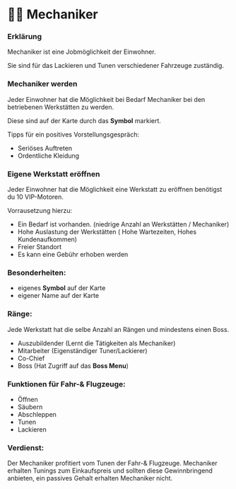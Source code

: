 # 👨🔧 Mechaniker

### Erklärung  <a href="#0-toc-title" id="0-toc-title"></a>

Mechaniker ist eine Jobmöglichkeit der Einwohner.

Sie sind für das Lackieren und Tunen verschiedener Fahrzeuge zuständig.

### Mechaniker werden  <a href="#1-toc-title" id="1-toc-title"></a>

Jeder Einwohner hat die Möglichkeit bei Bedarf Mechaniker bei den betriebenen Werkstätten zu werden.

Diese sind auf der Karte durch das **Symbol** markiert.

Tipps für ein positives Vorstellungsgespräch:

* Seriöses Auftreten
* Ordentliche Kleidung

### Eigene Werkstatt eröffnen  <a href="#2-toc-title" id="2-toc-title"></a>

Jeder Einwohner hat die Möglichkeit eine Werkstatt zu eröffnen benötigst du 10 VIP-Motoren.

Vorrausetzung hierzu:

* Ein Bedarf ist vorhanden. (niedrige Anzahl an Werkstätten / Mechaniker)
* Hohe Auslastung der Werkstätten ( Hohe Wartezeiten, Hohes Kundenaufkommen)
* Freier Standort
* Es kann eine Gebühr erhoben werden

### Besonderheiten:  <a href="#3-toc-title" id="3-toc-title"></a>

* eigenes **Symbol** auf der Karte
* eigener Name auf der Karte

### Ränge:  <a href="#4-toc-title" id="4-toc-title"></a>

Jede Werkstatt hat die selbe Anzahl an Rängen und mindestens einen Boss.

* Auszubildender (Lernt die Tätigkeiten als Mechaniker)
* Mitarbeiter (Eigenständiger Tuner/Lackierer)
* Co-Chief
* Boss (Hat Zugriff auf das **Boss Menu**)

### Funktionen für Fahr-& Flugzeuge:  <a href="#5-toc-title" id="5-toc-title"></a>

* Öffnen
* Säubern
* Abschleppen
* Tunen
* Lackieren

### Verdienst:  <a href="#6-toc-title" id="6-toc-title"></a>

Der Mechaniker profitiert vom Tunen der Fahr-& Flugzeuge. Mechaniker erhalten Tunings zum Einkaufspreis und sollten diese Gewinnbringend anbieten, ein passives Gehalt erhalten Mechaniker nicht.

